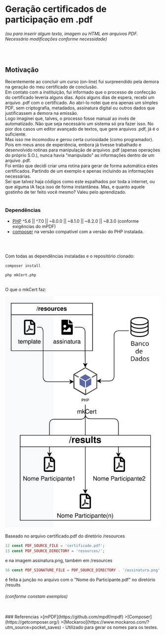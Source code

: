 # Geração certificados de participação em .pdf
###### (ou para inserir algum texto, imagem ou HTML em arquivos PDF. Necessário modificações conforme necessidade)
<br>

## Motivação
Recentemente ao concluir um curso (on-line) fui surpreendido pela demora na geração do meu certificado de conclusão.  
Em contato com a instituição, fui informado que o processo de confecção do certificado leveria alguns dias. Após alguns dias de espera, recebi um arquivo .pdf com o certificado. Ao abri-lo notei que era apenas um símples PDF, sem criptografia, metadados, assinatura digital ou outros dados que justificassem a demora na emissão.  
Logo imaginei que, talves, o processo fosse manual ao invés de automatizado. Não que seja necessário um sistema só pra fazer isso. No pior dos casos um editor avançado de textos, que gere arquivos .pdf, já é o suficiente.  
Mas isso me incomodou e gerou certa curiosidade (como programador). Pois em meus anos de experiência, embora já tivesse trabalhado e desenvolvido rotinas para manipulação de arquivos .pdf (apenas operações do próprio S.O.), nunca havia "manipulado" as informações dentro de um arquivo .pdf.  
Foi então que decidi criar uma rotina para gerar de forma automática estes certificados. Partindo de um exemplo e apenas incluindo as informações necessárias.  
Sei que talvez haja códigos como este espalhados por toda a internet, ou que alguma IA faça isso de forma instantânea. Mas, e quanto aquele gostinho de ter feito você mesmo? Valeu pelo aprendizado.
<br>
<br>
### Dependências
- [PHP](https://www.php.net/) ^5.6 || ^7.0 || ~8.0.0 || ~8.1.0 || ~8.2.0 || ~8.3.0 (conforme exigências do mPDF)
- [composer](https://getcomposer.org/) na versão compatível com a versão do PHP instalada.
<br>
<br>

Com todas as dependências instaladas e o repositório clonado:  
```
composer install
```
```
php mkCert.php
``` 
<br>
O que o mkCert faz:  

![diagram.jpeg](diagram.jpeg)
<br>
<br>
Baseado no arquivo certificado.pdf do diretório /resources

```php
12 const PDF_SOURCE_FILE = 'certificado.pdf';
13 const PDF_SOURCE_DIRECTORY = 'resources/';
```  
e na imagem assinatura.png, também em /resources
```php
16 const PDF_SIGNATURE_FILE = PDF_SOURCE_DIRECTORY . '/assinatura.png';
```  
é feita a junção no arquivo com o "Nome do Participante.pdf" no diretório /results
###### (conforme constam exemplos)  
<br>
### Referencias  
>[mPDF](https://github.com/mpdf/mpdf)  
>[Composer](https://getcomposer.org/)  
>[Mockaroo](https://www.mockaroo.com/?utm_source=pocket_saves) - Utilizado para gerar os nomes para os testes.  

